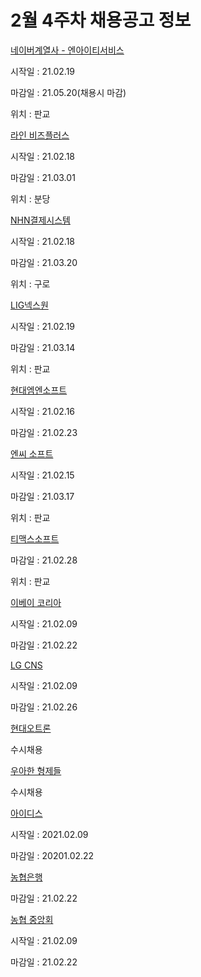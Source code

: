 # 2월 4주차 채용공고 정보

[네이버계열사 - 엔아이티서비스](https://recruit.nits-corp.com/nits/recruitIng?pageAction=getRecCatList)

시작일 : 21.02.19

마감일 : 21.05.20(채용시 마감)

위치 : 판교



[라인 비즈플러스](https://careers.linecorp.com/ko/jobs/275)

시작일 : 21.02.18

마감일 : 21.03.01

위치 : 분당



[NHN결제시스템](http://www.jobkorea.co.kr/Recruit/GI_Read/33937788?rPageCode=SL)

시작일 : 21.02.18

마감일 : 21.03.20

위치 : 구로



[LIG넥스원](https://2021-lignex1.com/) 

시작일 : 21.02.19

마감일 : 21.03.14

위치 : 판교



[현대엠엔소프트](http://www.jobkorea.co.kr/Recruit/GI_Read/33912724?rPageCode=SL)

시작일 : 21.02.16

마감일 : 21.02.23



[엔씨 소프트](https://careers.ncsoft.com/)

시작일 : 21.02.15

마감일 : 21.03.17

위치 : 판교



[티맥스소프트](https://kr.tmaxsoft.com/recruit/recruitNotice.do)

마감일 : 21.02.28

위치 : 판교



[이베이 코리아](https://ebaykorea.recruiter.co.kr/bbs/appsite/notice/read/283804)

시작일 : 21.02.09

마감일 : 21.02.22



[LG CNS](http://apply.lg.com/app/job/RetrieveJobNotices.rpi)

시작일 : 21.02.09

마감일 : 21.02.26



[현대오트론](https://hyundai-autron.recruiter.co.kr/app/jobnotice/view?systemKindCode=MRS2&jobnoticeSn=47090)

수시채용



[우아한 형제들](https://www.woowahan.com/#/recruit/tech)

수시채용



[아이디스](http://www.jobkorea.co.kr/Recruit/GI_Read/33837954?rPageCode=SL)

시작일 : 2021.02.09

마감일 : 20201.02.22



[농협은행](http://oras.jobkorea.co.kr/nhbank/main.asp)

마감일 : 21.02.22



[농협 중앙회](http://oras.jobkorea.co.kr/nonghyup/main.asp)

시작일 : 21.02.09

마감일 : 21.02.22



